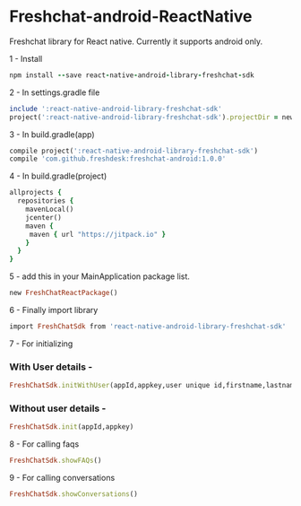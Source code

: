 # Freshchat-android-ReactNative

Freshchat library for React native. Currently it supports android only.

1 - Install 
```ruby
npm install --save react-native-android-library-freshchat-sdk
```

2 - In settings.gradle file 
```ruby
include ':react-native-android-library-freshchat-sdk'
project(':react-native-android-library-freshchat-sdk').projectDir = new File(settingsDir, '../node_modules/react-native-android-library-freshchat-sdk/android')
```

3 - In build.gradle(app) 
```ruby
compile project(':react-native-android-library-freshchat-sdk') 
compile 'com.github.freshdesk:freshchat-android:1.0.0'
```

4 - In build.gradle(project) 
```ruby
allprojects {
  repositories {
    mavenLocal()
    jcenter()
    maven {
     maven { url "https://jitpack.io" }
    }
  }
}
```


5 - add this in your MainApplication package list.
```ruby
new FreshChatReactPackage()
```

6 - Finally import library 
```ruby
import FreshChatSdk from 'react-native-android-library-freshchat-sdk'
```

7 - For initializing
### With User details -
```ruby
FreshChatSdk.initWithUser(appId,appkey,user unique id,firstname,lastname,email,mobile,country code);
```
### Without user details -
```ruby
FreshChatSdk.init(appId,appkey)
```

8 - For calling faqs
```ruby
FreshChatSdk.showFAQs()
```

9 - For calling conversations
```ruby
FreshChatSdk.showConversations()
```

